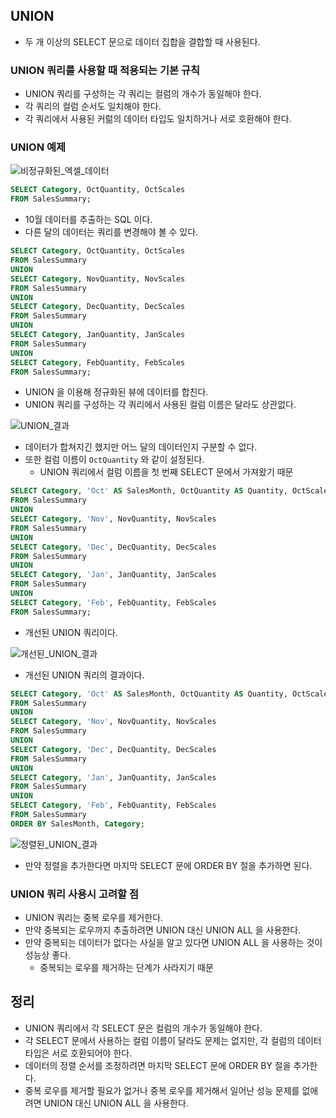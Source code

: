 ## UNION
- 두 개 이상의 SELECT 문으로 데이터 집합을 결합할 때 사용된다.

### UNION 쿼리를 사용할 때 적용되는 기본 규칙
- UNION 쿼리를 구성하는 각 쿼리는 컬럼의 개수가 동일해야 한다.
- 각 쿼리의 컬럼 순서도 일치해야 한다.
- 각 쿼리에서 사용된 커럶의 데이터 타입도 일치하거나 서로 호환해야 한다.

### UNION 예제
![비정규화된_엑셀_데이터](https://github.com/Evil-Goblin/BookStudy/assets/74400861/f2d614a7-60af-49a3-86e4-b877b46966e9)
```sql
SELECT Category, OctQuantity, OctScales
FROM SalesSummary;
```
- 10월 데이터를 추출하는 SQL 이다.
- 다른 달의 데이터는 쿼리를 변경해야 볼 수 있다.

```sql
SELECT Category, OctQuantity, OctScales
FROM SalesSummary
UNION
SELECT Category, NovQuantity, NovScales
FROM SalesSummary
UNION
SELECT Category, DecQuantity, DecScales
FROM SalesSummary
UNION
SELECT Category, JanQuantity, JanScales
FROM SalesSummary
UNION
SELECT Category, FebQuantity, FebScales
FROM SalesSummary;
```
- UNION 을 이용해 정규화된 뷰에 데이터를 합친다.
- UNION 쿼리를 구성하는 각 쿼리에서 사용된 컬럼 이름은 달라도 상관없다.

![UNION_결과](https://github.com/Evil-Goblin/BookStudy/assets/74400861/b7ea86f1-f4f9-4c05-a92c-9061f25895ec)
- 데이터가 합쳐지긴 했지만 어느 달의 데이터인지 구분할 수 없다.
- 또한 컬럼 이름이 `OctQuantity` 와 같이 설정된다.
  - UNION 쿼리에서 컬럼 이름을 첫 번째 SELECT 문에서 가져왔기 때문

```sql
SELECT Category, 'Oct' AS SalesMonth, OctQuantity AS Quantity, OctScales AS SalesAmt
FROM SalesSummary
UNION
SELECT Category, 'Nov', NovQuantity, NovScales
FROM SalesSummary
UNION
SELECT Category, 'Dec', DecQuantity, DecScales
FROM SalesSummary
UNION
SELECT Category, 'Jan', JanQuantity, JanScales
FROM SalesSummary
UNION
SELECT Category, 'Feb', FebQuantity, FebScales
FROM SalesSummary;
```
- 개선된 UNION 쿼리이다.

![개선된_UNION_결과](https://github.com/Evil-Goblin/BookStudy/assets/74400861/8b5d8b3a-fedf-46e9-8e2f-95700433dda8)
- 개선된 UNION 쿼리의 결과이다.

```sql
SELECT Category, 'Oct' AS SalesMonth, OctQuantity AS Quantity, OctScales AS SalesAmt
FROM SalesSummary
UNION
SELECT Category, 'Nov', NovQuantity, NovScales
FROM SalesSummary
UNION
SELECT Category, 'Dec', DecQuantity, DecScales
FROM SalesSummary
UNION
SELECT Category, 'Jan', JanQuantity, JanScales
FROM SalesSummary
UNION
SELECT Category, 'Feb', FebQuantity, FebScales
FROM SalesSummary
ORDER BY SalesMonth, Category;
```
![정렬된_UNION_결과](https://github.com/Evil-Goblin/BookStudy/assets/74400861/d8a4d401-cd14-437b-902f-fcd9226a9b61)
- 만약 정렬을 추가한다면 마지막 SELECT 문에 ORDER BY 절을 추가하면 된다.

### UNION 쿼리 사용시 고려할 점
- UNION 쿼리는 중복 로우를 제거한다.
- 만약 중복되는 로우까지 추출하려면 UNION 대신 UNION ALL 을 사용한다.
- 만약 중복되는 데이터가 없다는 사실을 알고 있다면 UNION ALL 을 사용하는 것이 성능상 좋다.
  - 중복되는 로우를 제거하는 단계가 사라지기 때문

## 정리
- UNION 쿼리에서 각 SELECT 문은 컬럼의 개수가 동일해야 한다.
- 각 SELECT 문에서 사용하는 컬럼 이름이 달라도 문제는 없지만, 각 컬럼의 데이터 타입은 서로 호환되어야 한다.
- 데이터의 정렬 순서를 조정하려면 마지막 SELECT 문에 ORDER BY 절을 추가한다.
- 중복 로우를 제거할 필요가 없거나 중복 로우를 제거해서 일어난 성능 문제를 없애려면 UNION 대신 UNION ALL 을 사용한다.
